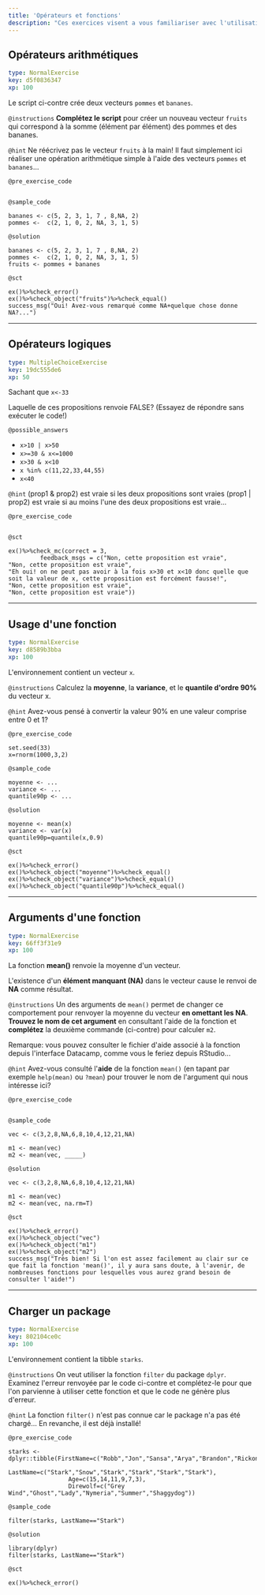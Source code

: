 ```yaml
---
title: 'Opérateurs et fonctions'
description: "Ces exercices visent a vous familiariser avec l'utilisation des operateurs et des fonctions.\n\n<a href=\"http://perso.ens-lyon.fr/lise.vaudor/Supports_formation/startR_2_operateurs_et_fonctions.html\" target=\"_blank\"> Lien vers les diapos de cours </a>\n"
---
```


## Opérateurs arithmétiques

```yaml
type: NormalExercise
key: d5f0836347
xp: 100
```

Le script ci-contre crée deux vecteurs `pommes` et `bananes`.

`@instructions`
**Complétez le script** pour créer un nouveau vecteur `fruits` qui correspond à la somme (élément par élément) des pommes et des bananes.

`@hint`
Ne réécrivez pas le vecteur `fruits` à la main! Il faut simplement ici réaliser une opération arithmétique simple à l'aide des vecteurs `pommes` et `bananes`...

`@pre_exercise_code`
```{r}

```

`@sample_code`
```{r}
bananes <- c(5, 2, 3, 1, 7 , 8,NA, 2)
pommes <-  c(2, 1, 0, 2, NA, 3, 1, 5)
```

`@solution`
```{r}
bananes <- c(5, 2, 3, 1, 7 , 8,NA, 2)
pommes <-  c(2, 1, 0, 2, NA, 3, 1, 5)
fruits <- pommes + bananes
```

`@sct`
```{r}
ex()%>%check_error()
ex()%>%check_object("fruits")%>%check_equal()
success_msg("Oui! Avez-vous remarqué comme NA+quelque chose donne NA?...")
```

---

## Opérateurs logiques

```yaml
type: MultipleChoiceExercise
key: 19dc555de6
xp: 50
```

Sachant que
`x<-33`

Laquelle de ces propositions renvoie FALSE? (Essayez de répondre sans exécuter le code!)

`@possible_answers`
- `x>10 | x>50`
- `x>=30 & x<=1000`
- `x>30 & x<10`
- `x %in% c(11,22,33,44,55)`
- `x<40`

`@hint`
(prop1 & prop2) est vraie si les deux propositions sont vraies
(prop1 | prop2) est vraie si au moins l'une des deux propositions est vraie...

`@pre_exercise_code`
```{r}

```

`@sct`
```{r}
ex()%>%check_mc(correct = 3,
         feedback_msgs = c("Non, cette proposition est vraie",
"Non, cette proposition est vraie",
"Eh oui! on ne peut pas avoir à la fois x>30 et x<10 donc quelle que soit la valeur de x, cette proposition est forcément fausse!",
"Non, cette proposition est vraie",
"Non, cette proposition est vraie"))
```

---

## Usage d'une fonction

```yaml
type: NormalExercise
key: d8589b3bba
xp: 100
```

L'environnement contient un vecteur `x`.

`@instructions`
Calculez la **moyenne**, la **variance**, et le **quantile d'ordre 90%** du vecteur x.

`@hint`
Avez-vous pensé à convertir la valeur 90% en une valeur comprise entre 0 et 1?

`@pre_exercise_code`
```{r}
set.seed(33)
x=rnorm(1000,3,2)
```

`@sample_code`
```{r}
moyenne <- ...
variance <- ...
quantile90p <- ...
```

`@solution`
```{r}
moyenne <- mean(x)
variance <- var(x)
quantile90p=quantile(x,0.9)
```

`@sct`
```{r}
ex()%>%check_error()
ex()%>%check_object("moyenne")%>%check_equal()
ex()%>%check_object("variance")%>%check_equal()
ex()%>%check_object("quantile90p")%>%check_equal()
```

---

## Arguments d'une fonction

```yaml
type: NormalExercise
key: 66ff3f31e9
xp: 100
```

La fonction **mean()** renvoie la moyenne d'un vecteur. 

L'existence d'un **élément manquant (NA)** dans le vecteur cause le renvoi de **NA** comme résultat.

`@instructions`
Un des arguments de `mean()` permet de changer ce comportement pour renvoyer la moyenne du vecteur **en omettant les NA**. **Trouvez le nom de cet argument** en consultant l'aide de la fonction et **complétez** la deuxième commande (ci-contre) pour calculer `m2`.

Remarque: vous pouvez consulter le fichier d'aide associé à la fonction depuis l'interface Datacamp, comme vous le feriez depuis RStudio...

`@hint`
Avez-vous consulté l'**aide** de la fonction `mean()` (en tapant par exemple `help(mean)` ou `?mean`)  pour trouver le nom de l'argument qui nous intéresse ici?

`@pre_exercise_code`
```{r}

```

`@sample_code`
```{r}
vec <- c(3,2,8,NA,6,8,10,4,12,21,NA)

m1 <- mean(vec)
m2 <- mean(vec, _____)
```

`@solution`
```{r}
vec <- c(3,2,8,NA,6,8,10,4,12,21,NA)

m1 <- mean(vec)
m2 <- mean(vec, na.rm=T)
```

`@sct`
```{r}
ex()%>%check_error()
ex()%>%check_object("vec")
ex()%>%check_object("m1")
ex()%>%check_object("m2")
success_msg("Très bien! Si l'on est assez facilement au clair sur ce que fait la fonction 'mean()', il y aura sans doute, à l'avenir, de nombreuses fonctions pour lesquelles vous aurez grand besoin de consulter l'aide!")
```

---

## Charger un package

```yaml
type: NormalExercise
key: 802104ce0c
xp: 100
```

L'environnement contient la tibble `starks`.

`@instructions`
On veut utiliser la fonction `filter` du package `dplyr`. Examinez l'erreur renvoyée par le code ci-contre et complétez-le pour que l'on parvienne à utiliser cette fonction et que le code ne génère plus d'erreur.

`@hint`
La fonction `filter()` n'est pas connue car le package n'a pas été chargé... En revanche, il est déjà installé!

`@pre_exercise_code`
```{r}
starks <- dplyr::tibble(FirstName=c("Robb","Jon","Sansa","Arya","Brandon","Rickon"),
                 LastName=c("Stark","Snow","Stark","Stark","Stark","Stark"),
                 Age=c(15,14,11,9,7,3),
                 Direwolf=c("Grey Wind","Ghost","Lady","Nymeria","Summer","Shaggydog"))
```

`@sample_code`
```{r}
filter(starks, LastName=="Stark")
```

`@solution`
```{r}
library(dplyr)
filter(starks, LastName=="Stark")
```

`@sct`
```{r}
ex()%>%check_error()
```
